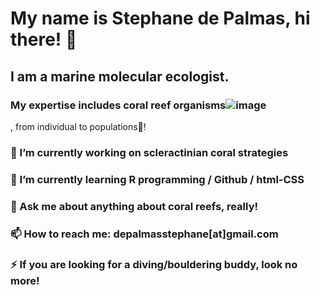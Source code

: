 # My name is Stephane de Palmas, hi there! 👋

## I am a marine molecular ecologist.

### My expertise includes coral reef organisms![image](https://user-images.githubusercontent.com/35444011/113980029-9b10d080-9878-11eb-9761-a47b5511a40f.png)
, from individual to populations🧬! 


### 🔭 I’m currently working on scleractinian coral strategies 
### 🌱 I’m currently learning R programming / Github / html-CSS
### 💬 Ask me about anything about coral reefs, really!
### 📫 How to reach me: depalmasstephane[at]gmail.com
### ⚡ If you are looking for a diving/bouldering buddy, look no more!


